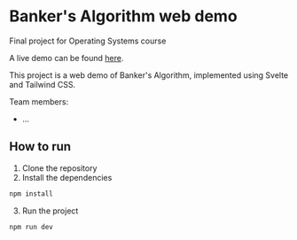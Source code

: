 # Banker's Algorithm web demo
Final project for Operating Systems course

A live demo can be found [here](https://mimhle.github.io/Banker-algorithm-demo/).

This project is a web demo of Banker's Algorithm, implemented using Svelte and Tailwind CSS.

Team members:
- ...

## How to run

1. Clone the repository
2. Install the dependencies
```bash
npm install
```
3. Run the project
```bash
npm run dev
```
